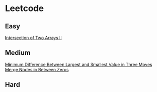 # Leetcode

## Easy
[Intersection of Two Arrays II](https://github.com/iamabirakash/Leetcode/tree/main/Intersection_Two_Arrays)

## Medium
[Minimum Difference Between Largest and Smallest Value in Three Moves](https://github.com/iamabirakash/Leetcode/tree/main/Minimum_Difference)
[Merge Nodes in Between Zeros](https://github.com/iamabirakash/Leetcode/tree/main/Merged_Notes_Between_Zeros)

## Hard
